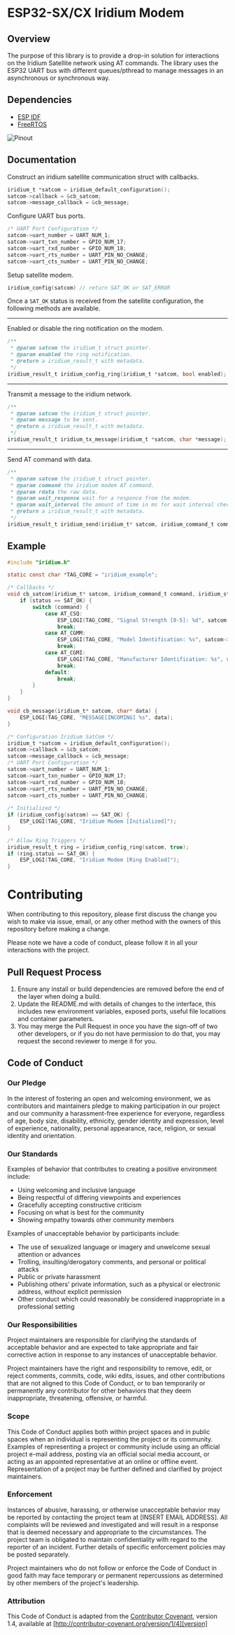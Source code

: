 # ESP32-SX/CX Iridium Modem

## Overview

The purpose of this library is to provide a drop-in solution for interactions on the Iridium Satellite network using AT commands. The library uses the ESP32 UART bus with different queues/pthread to manage messages in an asynchronous or synchronous way.

## Dependencies 

- <a href="https://github.com/espressif/esp-idf/blob/master/tools/idf.py">ESP IDF</a>
- <a href="https://www.freertos.org">FreeRTOS</a>

![Pinout](img/pinout.png)

## Documentation

Construct an iridium satellite communication struct with callbacks.

```c
iridium_t *satcom = iridium_default_configuration();
satcom->callback = &cb_satcom;
satcom->message_callback = &cb_message;
```

Configure UART bus ports.

```c
/* UART Port Configuration */
satcom->uart_number = UART_NUM_1;
satcom->uart_txn_number = GPIO_NUM_17;
satcom->uart_rxd_number = GPIO_NUM_18;
satcom->uart_rts_number = UART_PIN_NO_CHANGE;
satcom->uart_cts_number = UART_PIN_NO_CHANGE;
```

Setup satellite modem.

```c
iridium_config(satcom) // return SAT_OK or SAT_ERROR
```

Once a `SAT_OK` status is received from the satellite configuration, the following methods are available.

---

Enabled or disable the ring notification on the modem.
```c
/**
 * @param satcom the iridium_t struct pointer.
 * @param enabled the ring notification.
 * @return a iridium_result_t with metadata.
 */
iridium_result_t iridium_config_ring(iridium_t *satcom, bool enabled);
```

---
Transmit a message to the iridium network.
```c
/**
 * @param satcom the iridium_t struct pointer.
 * @param message to be sent.
 * @return a iridium_result_t with metadata.
 */
iridium_result_t iridium_tx_message(iridium_t *satcom, char *message);
```

---
Send AT command with data.
```c
/**
 * @param satcom the iridium_t struct pointer.
 * @param command the iridium modem AT command.
 * @param rdata the raw data. 
 * @param wait_response wait for a responce from the modem.
 * @param wait_interval the amount of time in ms for wait interval check.
 * @return a iridium_result_t with metadata.
 */
iridium_result_t iridium_send(iridium_t* satcom, iridium_command_t command, char *rdata, bool wait_response, int wait_interval);
```

## Example

```c
#include "iridium.h"

static const char *TAG_CORE = "iridium_example";

/* Callbacks */
void cb_satcom(iridium_t* satcom, iridium_command_t command, iridium_status_t status) { 
    if (status == SAT_OK) {
        switch (command) {
            case AT_CSQ:
                ESP_LOGI(TAG_CORE, "Signal Strength [0-5]: %d", satcom->signal_strength);
                break;
            case AT_CGMM:
                ESP_LOGI(TAG_CORE, "Model Identification: %s", satcom->model_identification);
                break;
            case AT_CGMI:
                ESP_LOGI(TAG_CORE, "Manufacturer Identification: %s", satcom->manufacturer_identification);
                break;
            default:
                break;
        }
    }
}

void cb_message(iridium_t* satcom, char* data) { 
    ESP_LOGI(TAG_CORE, "MESSAGE[INCOMING] %s", data);
}

/* Configuration Iridium SatCom */
iridium_t *satcom = iridium_default_configuration();
satcom->callback = &cb_satcom;
satcom->message_callback = &cb_message;
/* UART Port Configuration */
satcom->uart_number = UART_NUM_1;
satcom->uart_txn_number = GPIO_NUM_17;
satcom->uart_rxd_number = GPIO_NUM_18;
satcom->uart_rts_number = UART_PIN_NO_CHANGE;
satcom->uart_cts_number = UART_PIN_NO_CHANGE;
    
/* Initialized */
if (iridium_config(satcom) == SAT_OK) {
    ESP_LOGI(TAG_CORE, "Iridium Modem [Initialized]");
}

/* Allow Ring Triggers */
iridium_result_t ring = iridium_config_ring(satcom, true);
if (ring.status == SAT_OK) {
    ESP_LOGI(TAG_CORE, "Iridium Modem [Ring Enabled]");
}
```

# Contributing

When contributing to this repository, please first discuss the change you wish to make via issue,
email, or any other method with the owners of this repository before making a change. 

Please note we have a code of conduct, please follow it in all your interactions with the project.

## Pull Request Process

1. Ensure any install or build dependencies are removed before the end of the layer when doing a 
   build.
2. Update the README.md with details of changes to the interface, this includes new environment 
   variables, exposed ports, useful file locations and container parameters.
3. You may merge the Pull Request in once you have the sign-off of two other developers, or if you 
   do not have permission to do that, you may request the second reviewer to merge it for you.

## Code of Conduct

### Our Pledge

In the interest of fostering an open and welcoming environment, we as
contributors and maintainers pledge to making participation in our project and
our community a harassment-free experience for everyone, regardless of age, body
size, disability, ethnicity, gender identity and expression, level of experience,
nationality, personal appearance, race, religion, or sexual identity and
orientation.

### Our Standards

Examples of behavior that contributes to creating a positive environment
include:

* Using welcoming and inclusive language
* Being respectful of differing viewpoints and experiences
* Gracefully accepting constructive criticism
* Focusing on what is best for the community
* Showing empathy towards other community members

Examples of unacceptable behavior by participants include:

* The use of sexualized language or imagery and unwelcome sexual attention or
advances
* Trolling, insulting/derogatory comments, and personal or political attacks
* Public or private harassment
* Publishing others' private information, such as a physical or electronic
  address, without explicit permission
* Other conduct which could reasonably be considered inappropriate in a
  professional setting

### Our Responsibilities

Project maintainers are responsible for clarifying the standards of acceptable
behavior and are expected to take appropriate and fair corrective action in
response to any instances of unacceptable behavior.

Project maintainers have the right and responsibility to remove, edit, or
reject comments, commits, code, wiki edits, issues, and other contributions
that are not aligned to this Code of Conduct, or to ban temporarily or
permanently any contributor for other behaviors that they deem inappropriate,
threatening, offensive, or harmful.

### Scope

This Code of Conduct applies both within project spaces and in public spaces
when an individual is representing the project or its community. Examples of
representing a project or community include using an official project e-mail
address, posting via an official social media account, or acting as an appointed
representative at an online or offline event. Representation of a project may be
further defined and clarified by project maintainers.

### Enforcement

Instances of abusive, harassing, or otherwise unacceptable behavior may be
reported by contacting the project team at [INSERT EMAIL ADDRESS]. All
complaints will be reviewed and investigated and will result in a response that
is deemed necessary and appropriate to the circumstances. The project team is
obligated to maintain confidentiality with regard to the reporter of an incident.
Further details of specific enforcement policies may be posted separately.

Project maintainers who do not follow or enforce the Code of Conduct in good
faith may face temporary or permanent repercussions as determined by other
members of the project's leadership.

### Attribution

This Code of Conduct is adapted from the [Contributor Covenant][homepage], version 1.4,
available at [http://contributor-covenant.org/version/1/4][version]

[homepage]: http://contributor-covenant.org
[version]: http://contributor-covenant.org/version/1/4/
